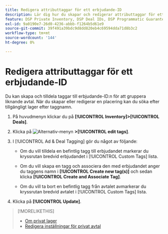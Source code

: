 ```yaml
---
title: Redigera attributtaggar för ett erbjudande-ID
description: Lär dig hur du skapar och redigerar attributtaggar för ett erbjudande-ID.
feature: DSP Private Inventory, DSP Deal IDs, DSP Programmatic Guaranteed Deals
exl-id: 9a0190e7-26d0-4236-abbb-f1264b5d61e9
source-git-commit: 39f491a39bdc9d8dd820eb4c69594dda71d8b3c2
workflow-type: tm+mt
source-wordcount: '144'
ht-degree: 0%

---
```


# Redigera attributtaggar för ett erbjudande-ID

Du kan skapa och tilldela taggar till erbjudande-ID:n för att gruppera liknande avtal. När du skapar eller redigerar en placering kan du söka efter tillgängligt lager efter taggnamn.

1. På huvudmenyn klickar du på **[!UICONTROL Inventory]>[!UICONTROL Deals]**.

1. Klicka på ![Alternativ-menyn](/help/dsp/assets/options-menu.png) **>[!UICONTROL edit tags]**.

1. I [!UICONTROL Ad & Deal Tagging] gör du något av följande:

   * Om du vill tilldela en befintlig tagg till erbjudandet markerar du kryssrutan bredvid erbjudandet i [!UICONTROL Custom Tags] lista.

   * Om du vill skapa en tagg och associera den med erbjudandet anger du taggens namn i **[!UICONTROL Create new tag(s)]** och sedan klicka **[!UICONTROL Create and Associate Tag]**.

   * Om du vill ta bort en befintlig tagg från avtalet avmarkerar du kryssrutan bredvid avtalet i [!UICONTROL Custom Tags] lista.

1. Klicka på **[!UICONTROL Update]**.

>[!MORELIKETHIS]
>
>* [Om privat lager](private-inventory-about.md)
>* [Redigera inställningar för privat avtal](/help/dsp/inventory/deal-id-edit.md)

